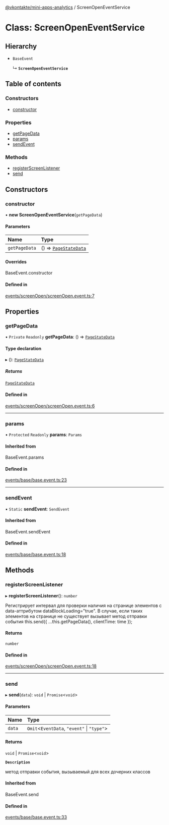 [@vkontakte/mini-apps-analytics](../README.md) / ScreenOpenEventService

# Class: ScreenOpenEventService

## Hierarchy

- `BaseEvent`

  ↳ **`ScreenOpenEventService`**

## Table of contents

### Constructors

- [constructor](ScreenOpenEventService.md#constructor)

### Properties

- [getPageData](ScreenOpenEventService.md#getpagedata)
- [params](ScreenOpenEventService.md#params)
- [sendEvent](ScreenOpenEventService.md#sendevent)

### Methods

- [registerScreenListener](ScreenOpenEventService.md#registerscreenlistener)
- [send](ScreenOpenEventService.md#send)

## Constructors

### constructor

• **new ScreenOpenEventService**(`getPageData`)

#### Parameters

| Name | Type |
| :------ | :------ |
| `getPageData` | () => [`PageStateData`](../README.md#pagestatedata) |

#### Overrides

BaseEvent.constructor

#### Defined in

[events/screenOpen/screenOpen.event.ts:7](https://github.com/VKCOM/mini-apps-analytics/blob/28f8dee/packages/core/src/events/screenOpen/screenOpen.event.ts#L7)

## Properties

### getPageData

• `Private` `Readonly` **getPageData**: () => [`PageStateData`](../README.md#pagestatedata)

#### Type declaration

▸ (): [`PageStateData`](../README.md#pagestatedata)

##### Returns

[`PageStateData`](../README.md#pagestatedata)

#### Defined in

[events/screenOpen/screenOpen.event.ts:6](https://github.com/VKCOM/mini-apps-analytics/blob/28f8dee/packages/core/src/events/screenOpen/screenOpen.event.ts#L6)

___

### params

• `Protected` `Readonly` **params**: `Params`

#### Inherited from

BaseEvent.params

#### Defined in

[events/base/base.event.ts:23](https://github.com/VKCOM/mini-apps-analytics/blob/28f8dee/packages/core/src/events/base/base.event.ts#L23)

___

### sendEvent

▪ `Static` **sendEvent**: `SendEvent`

#### Inherited from

BaseEvent.sendEvent

#### Defined in

[events/base/base.event.ts:18](https://github.com/VKCOM/mini-apps-analytics/blob/28f8dee/packages/core/src/events/base/base.event.ts#L18)

## Methods

### registerScreenListener

▸ **registerScreenListener**(): `number`

Регистрирует интервал для проверки наличия на странице элементов с data-аттрибутом dataBlockLoading="true".
В случае, если таких элементов на странице не существует вызывает метод отправки события
this.send({ ...this.getPageData(), clientTime: time });

#### Returns

`number`

#### Defined in

[events/screenOpen/screenOpen.event.ts:18](https://github.com/VKCOM/mini-apps-analytics/blob/28f8dee/packages/core/src/events/screenOpen/screenOpen.event.ts#L18)

___

### send

▸ **send**(`data`): `void` \| `Promise`<`void`\>

#### Parameters

| Name | Type |
| :------ | :------ |
| `data` | `Omit`<`EventData`, ``"event"`` \| ``"type"``\> |

#### Returns

`void` \| `Promise`<`void`\>

**`Description`**

метод отправки события, вызываемый для всех дочерних классов

#### Inherited from

BaseEvent.send

#### Defined in

[events/base/base.event.ts:33](https://github.com/VKCOM/mini-apps-analytics/blob/28f8dee/packages/core/src/events/base/base.event.ts#L33)
